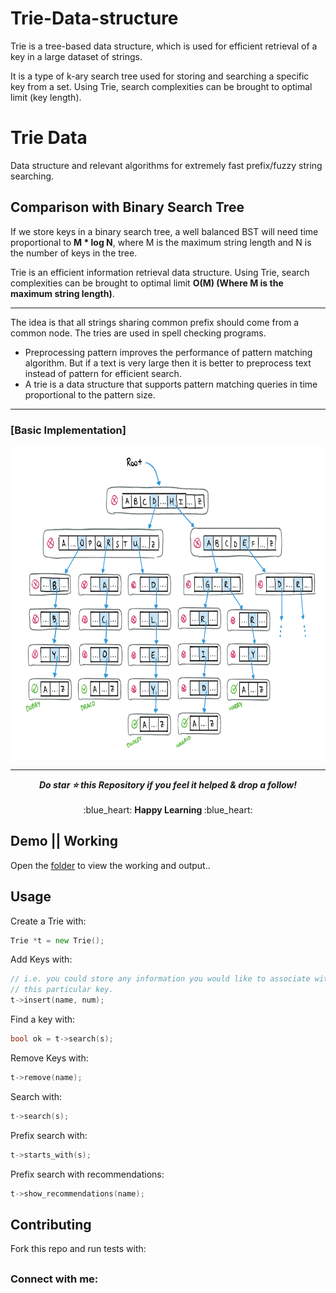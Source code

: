 # Trie-Data-structure
Trie is a tree-based data structure, which is used for efficient retrieval of a key in a large dataset of strings.

It is a type of k-ary search tree used for storing and searching a specific key from a set. Using Trie, search complexities can be brought to optimal limit (key length).

# Trie Data
Data structure and relevant algorithms for extremely fast prefix/fuzzy string searching.



## Comparison with Binary Search Tree
If we store keys in a binary search tree, a well balanced BST will need time proportional to **M * log N**, where M is the maximum string length and N is the number of keys in the tree.

Trie is an efficient information retrieval data structure. Using Trie, search complexities can be brought to optimal limit **O(M) (Where M is the maximum string length)**.
<hr>

The idea is that all strings sharing common prefix should come from a common node. The tries are used in spell checking programs.

- Preprocessing pattern improves the performance of pattern matching algorithm. But if a text is very large then it is better to preprocess text instead of pattern for efficient search.
- A trie is a data structure that supports pattern matching queries in time proportional to the pattern size.

<hr>

### [Basic Implementation]
<img src="https://github.com/shinchancode/Trie-Data-structure/blob/main/example.png" height="500" />
<hr>

<p align ="middle">
<b align ="middle"><i>Do star ⭐ this Repository if you feel it helped & drop a follow!</b></i><br><br>
:blue_heart: <b> Happy Learning </b> :blue_heart:
<br></p>

## Demo || Working
 
Open the [folder](https://github.com/shinchancode/Trie-Data-structure/blob/main/Output) to view the working and output..

## Usage

Create a Trie with:

```Go
Trie *t = new Trie();
```

Add Keys with:

```Go
// i.e. you could store any information you would like to associate with
// this particular key.
t->insert(name, num);
```

Find a key with:

```Go
bool ok = t->search(s);
```

Remove Keys with:

```Go
t->remove(name);
```

Search with:

```Go
t->search(s);
```

Prefix search with:

```Go
t->starts_with(s);
```

Prefix search with recommendations:
```Go
t->show_recommendations(name);
```


## Contributing
Fork this repo and run tests with:

##

### Connect with me:

[linkedin]: https://www.linkedin.com/in/shivshankar-yadav-576b00236/
